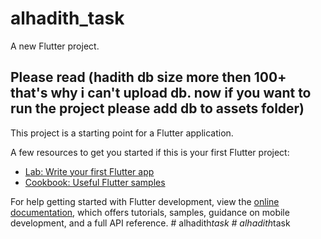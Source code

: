 # alhadith_task

A new Flutter project.

## Please read (hadith db size more then 100+ that's why i can't upload db. now if you want to run the project please add db to assets folder)

This project is a starting point for a Flutter application.

A few resources to get you started if this is your first Flutter project:

- [Lab: Write your first Flutter app](https://docs.flutter.dev/get-started/codelab)
- [Cookbook: Useful Flutter samples](https://docs.flutter.dev/cookbook)

For help getting started with Flutter development, view the
[online documentation](https://docs.flutter.dev/), which offers tutorials,
samples, guidance on mobile development, and a full API reference.
#   a l h a d i t h _ t a s k 
 
 #   a l h a d i t h _ t a s k 
 
 
